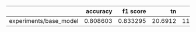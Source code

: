 |                        |   accuracy |   f1 score |      tn |      fp |       fn |      tp |    loss |
|:-----------------------|-----------:|-----------:|--------:|--------:|---------:|--------:|--------:|
| experiments/base_model |   0.808603 |   0.833295 | 20.6912 | 11.2981 | 0.949333 | 31.0507 | 0.33615 |